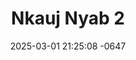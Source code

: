 ---
layout: movie-video-data
date: 2025-03-01 21:25:08 -0647
categories: movie

# Site Attributes
title: "Nkauj Nyab 2"
permalink: "/movie/Nkauj_Nyab_2"

# Movie Attributes
synopsis: "'Nkauj Nyab 2' is played by Nou Lee as Pojsua and Chapoleon Vang as Pobzeb. Because of their promise that he would come back to marry her she kept waited until she couldnot eat and drink, she died but her soul was still waiting for him to come get her. Pobzeb never returned instead he marry to a different girl in his village. The whole villagers have moved out because of her look for Pobzeb scared them. Anyone who blocks her trace in finding Pobzeb will be dead."
producer: "Cha Pao Vang"
director: "Kao Chang, New Age Home Entertainment"
writer: "Kao Chang"
video_link: "https://youtu.be/rP2rPYExt_w?si=zY7KRF8MQWtWb7On"
genre: "Horror"
year: ""
release_type: "DVD"
storage: "Private"
thumbnail: "/assets/images/movie_thumbnails/Nkauj Nyab 2.jpeg"
publishing_company: ""

# Sequels + Parts
base_movie: "Nkauj Nyab (The Awaiting Bride)"
total_parts: 2
sequel: ""

# Movie Cast
cast:
- name: "Nou Lee"
- name: "Chapolean Vang"
---